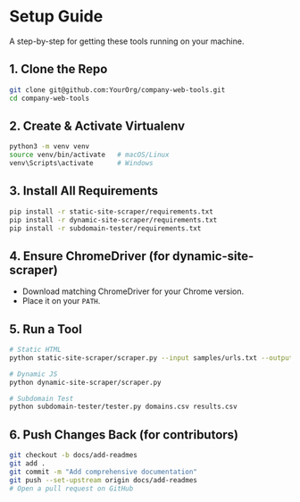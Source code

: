 # Setup Guide

A step-by-step for getting these tools running on your machine.

## 1. Clone the Repo

```bash
git clone git@github.com:YourOrg/company-web-tools.git
cd company-web-tools
```

## 2. Create & Activate Virtualenv

```bash
python3 -m venv venv
source venv/bin/activate   # macOS/Linux
venv\Scripts\activate      # Windows
```

## 3. Install All Requirements

```bash
pip install -r static-site-scraper/requirements.txt
pip install -r dynamic-site-scraper/requirements.txt
pip install -r subdomain-tester/requirements.txt
```

## 4. Ensure ChromeDriver (for dynamic-site-scraper)

- Download matching ChromeDriver for your Chrome version.
- Place it on your `PATH`.

## 5. Run a Tool

```bash
# Static HTML
python static-site-scraper/scraper.py --input samples/urls.txt --output out.csv

# Dynamic JS
python dynamic-site-scraper/scraper.py

# Subdomain Test
python subdomain-tester/tester.py domains.csv results.csv
```

## 6. Push Changes Back (for contributors)

```bash
git checkout -b docs/add-readmes
git add .
git commit -m "Add comprehensive documentation"
git push --set-upstream origin docs/add-readmes
# Open a pull request on GitHub
```
